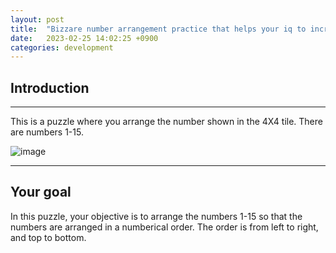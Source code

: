 ```yaml
---
layout: post
title:  "Bizzare number arrangement practice that helps your iq to increase"
date:   2023-02-25 14:02:25 +0900
categories: development
---
```


## Introduction
---

This is a puzzle where you arrange the number shown in the 4X4 tile. There are numbers 1-15.

![image](https://res.cloudinary.com/dg8gqr85x/image/upload/v1677389671/puzzle_s1pkap.png)

---

## Your goal

In this puzzle, your objective is to arrange the numbers 1-15 so that the numbers are arranged in a numberical order. The order is from left to right, and top to bottom. 
